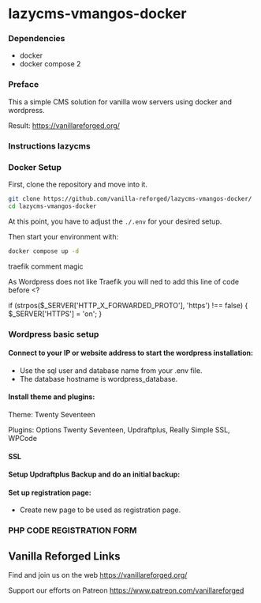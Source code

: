 # lazycms-vmangos-docker

### Dependencies

+ docker
+ docker compose 2

### Preface

This a simple CMS solution for vanilla wow servers using docker and wordpress.

Result: https://vanillareforged.org/

### Instructions lazycms
### Docker Setup

First, clone the repository and move into it.

```sh
git clone https://github.com/vanilla-reforged/lazycms-vmangos-docker/
cd lazycms-vmangos-docker
```

At this point, you have to adjust the `./.env` for your desired setup.

Then start your environment with:

```sh
docker compose up -d
```

traefik comment magic

As Wordpress does not like Traefik you will ned to add this line of code before <?

if (strpos($_SERVER['HTTP_X_FORWARDED_PROTO'], 'https') !== false) {
    $_SERVER['HTTPS'] = 'on';
}


### Wordpress basic setup

#### Connect to your IP or website address to start the wordpress installation: 
- Use the sql user and database name from your .env file.
- The database hostname is wordpress_database.


#### Install theme and plugins:
Theme: Twenty Seventeen

Plugins: Options Twenty Seventeen, Updraftplus, Really Simple SSL, WPCode


#### SSL


#### Setup Updraftplus Backup and do an initial backup:


#### Set up registration page:
- Create new page to be used as registration page.



### PHP CODE REGISTRATION FORM



## Vanilla Reforged Links

Find and join us on the web https://vanillareforged.org/

Support our efforts on Patreon https://www.patreon.com/vanillareforged
